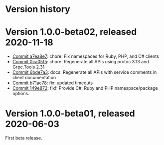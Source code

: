 # Version history

# Version 1.0.0-beta02, released 2020-11-18

- [Commit a7ea8e7](https://github.com/googleapis/google-cloud-dotnet/commit/a7ea8e7): chore: Fix namespaces for Ruby, PHP, and C# clients
- [Commit 0ca05f5](https://github.com/googleapis/google-cloud-dotnet/commit/0ca05f5): chore: Regenerate all APIs using protoc 3.13 and Grpc.Tools 2.31
- [Commit 6bde7a3](https://github.com/googleapis/google-cloud-dotnet/commit/6bde7a3): docs: Regenerate all APIs with service comments in client documentation
- [Commit b71ac78](https://github.com/googleapis/google-cloud-dotnet/commit/b71ac78): fix: updated timeouts
- [Commit 149e872](https://github.com/googleapis/google-cloud-dotnet/commit/149e872): fix!: Provide C#, Ruby and PHP namespace/package options.

# Version 1.0.0-beta01, released 2020-06-03

First beta release.
